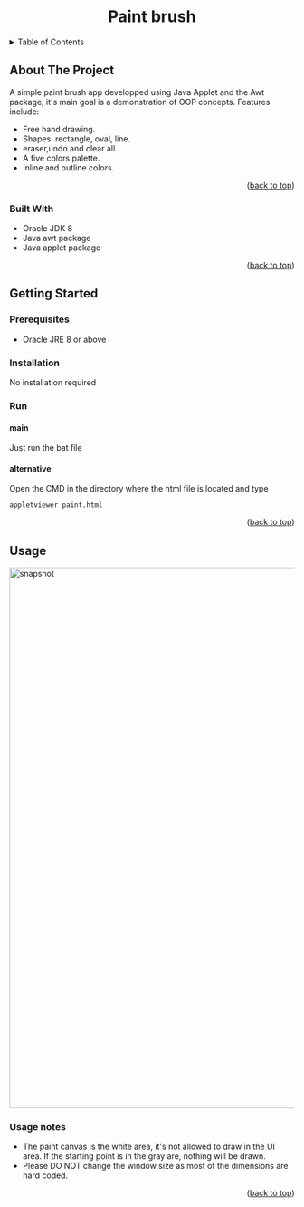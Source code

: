 <div id="top"></div>
<!--
*** Thanks for checking out the Best-README-Template. If you have a suggestion
*** that would make this better, please fork the repo and create a pull request
*** or simply open an issue with the tag "enhancement".
*** Don't forget to give the project a star!
*** Thanks again! Now go create something AMAZING! :D
-->



<!-- PROJECT SHIELDS -->
<!--
*** I'm using markdown "reference style" links for readability.
*** Reference links are enclosed in brackets [ ] instead of parentheses ( ).
*** See the bottom of this document for the declaration of the reference variables
*** for contributors-url, forks-url, etc. This is an optional, concise syntax you may use.
*** https://www.markdownguide.org/basic-syntax/#reference-style-links
-->






<h1 align="center">Paint brush</h1>

  
</div>

<details>
  <summary>Table of Contents</summary>
  <ol>
    <li>
      <a href="#about-the-project">About The Project</a>
      <ul>
        <li><a href="#built-with">Built With</a></li>
      </ul>
    </li>
    <li>
      <a href="#getting-started">Getting Started</a>
      <ul>
        <li><a href="#prerequisites">Prerequisites</a></li>
      </ul>
    </li>
    <li><a href="#usage">Usage</a></li>
  </ol>
</details>



<!-- ABOUT THE PROJECT -->
## About The Project


A simple paint brush app developped using Java Applet and the Awt package, it's main goal is a demonstration of OOP concepts.
Features include:
* Free hand drawing.
* Shapes: rectangle, oval, line.
* eraser,undo and clear all.
* A five colors palette.
* Inline and outline colors.

<p align="right">(<a href="#top">back to top</a>)</p>



### Built With

* Oracle JDK 8
* Java awt package
* Java applet package

<p align="right">(<a href="#top">back to top</a>)</p>



<!-- GETTING STARTED -->
## Getting Started

### Prerequisites

* Oracle JRE 8 or above

### Installation

  No installation required 

### Run

#### main 
  Just run the bat file
#### alternative 
  Open the CMD in the directory where the html file is located and type 
  ```
  appletviewer paint.html
  ```

<p align="right">(<a href="#top">back to top</a>)</p>



<!-- USAGE EXAMPLES -->
## Usage
<img width="954" alt="snapshot" src="https://user-images.githubusercontent.com/95490658/144742497-b6c2f832-33a6-45d2-ad45-d9774738dbdc.PNG">


### Usage notes
* The paint canvas is the white area, it's not allowed to draw in the UI area. If the starting point is in the gray are, nothing will be drawn.
* Please DO NOT change the window size as most of the dimensions are hard coded.



<p align="right">(<a href="#top">back to top</a>)</p>




